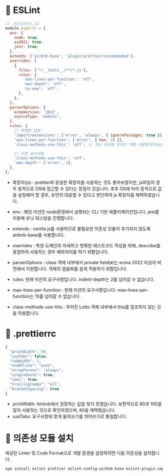 # 🚿 ESLint

```js
// .eslintrc.js
module.exports = {
  env: {
    node: true,
    es2021: true,
    jest: true,
  },
  extends: ['airbnb-base', 'plugin:prettier/recommended'],
  overrides: [
    {
      files: ['*/__tests__/**/*.js'],
      rules: {
        'max-lines-per-function': 'off',
        'max-depth': 'off',
        'no-new': 'off',
      },
    },
  ],
  parserOptions: {
    ecmaVersion: '2022',
    sourceType: 'module',
  },
  rules: {
    // 변경한 설정
    'import/extensions': ['error', 'always', { ignorePackages: true }],
    'max-lines-per-function': ['error', { max: 10 }],
    'class-methods-use-this': 'off', // 지난 미션에 주어진 객체 사용방식(this가 없는 메서드 허용.)

    // 기존 요구사항
    'class-methods-use-this': 'off',
    'max-depth': ['error', 2],
  },
};
```

- 확장자(js) : prettier와 동일한 확장자를 사용하는 것도 좋아보였지만, js파일의 경우 동적으로 OS에 접근할 수 있다는 장점이 있습니다. 추후 OS에 따라 동적으로 값을 설정해야 할 경우, 유연히 대응할 수 있다고 판단하여 js 확장자를 채택하였습니다.

- env : 해당 미션은 node환경에서 실행되는 CLI 기반 애플리케이션입니다. jest를 이용해 유닛 테스팅을 진행합니다.

- extends : vanilla js를 사용하므로 불필요한 의존성 모듈이 추가되지 않도록 airbnb-base를 사용합니다.

- overrides : 특정 도메인의 자세하고 명확한 테스트코드 작성을 위해, describe를 중첩하여 사용하는 경우 예외처리를 하기 위함입니다.

- parserOptions : class 객체 내부에서 private field(`#`)는 ecma 2022 이상의 버전에서 지원합니다. 객체의 캡슐화를 쉽게 적용하기 위함입니다.

- rules: 현재 미션의 요구사항입니다. indent-depth는 2를 넘어갈 수 없습니다.

- max-lines-per-function : 현재 미션의 요구사항입니다. max-lines-per-function는 15를 넘어갈 수 없습니다.

- class-methods-use-this : 주어진 Lotto 객체 내부에서 this를 참조하지 않는 것을 허용합니다.

# 💅 .prettierrc

```js
{
  "printWidth": 80,
  "useTabs": false,
  "tabWidth": 2,
  "endOfLine": "auto",
  "arrowParens": "always",
  "singleQuote": true,
  "semi": true,
  "trailingComma": "all",
  "bracketSpacing": true
}
```

- printWidth: Airbnb에서 권장하는 값을 찾지 못했습니다. 보편적으로 80과 100을 많이 사용하는 것으로 확인하였으며, 80을 채택했습니다.
- useTabs: 요구사항에 맞게 들여쓰기를 띄어쓰기로 통일합니다.

# 🚀 의존성 모듈 설치

제공된 Linter 및 Code Format으로 개발 환경을 설정하려면 다음 의존성을 설치합니다.

```bash
npm install eslint prettier eslint-config-airbnb-base eslint-plugin-import eslint-plugin-prettier --save-dev
```
